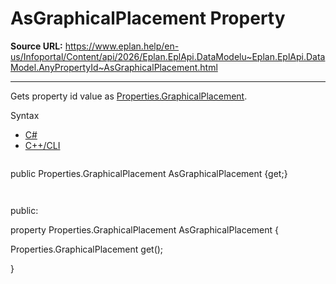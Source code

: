 # AsGraphicalPlacement Property

**Source URL:** https://www.eplan.help/en-us/Infoportal/Content/api/2026/Eplan.EplApi.DataModelu~Eplan.EplApi.DataModel.AnyPropertyId~AsGraphicalPlacement.html

---

Gets property id value as [Properties.GraphicalPlacement](Eplan.EplApi.DataModelu~Eplan.EplApi.DataModel.Properties+GraphicalPlacement.html).

Syntax

- [C#](#i-syntax-CS)
- [C++/CLI](#i-syntax-CPP2005)

```
```
public Properties.GraphicalPlacement AsGraphicalPlacement {get;}
```
```

```
```
public:

property Properties.GraphicalPlacement AsGraphicalPlacement {

   Properties.GraphicalPlacement get();

}
```
```
